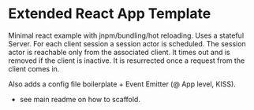 # Extended React App Template

Minimal react example with jnpm/bundling/hot reloading. Uses a stateful Server. For each client session a session actor is scheduled. The 
session actor is reachable only from the associated client. It times out and is removed if the client is inactive. It is resurrected once
a request from the client comes in.

Also adds a config file boilerplate + Event Emitter (@ App level, KISS).

* see main readme on how to scaffold.
